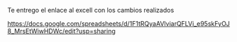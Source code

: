 Te entrego el enlace al excell con los cambios realizados

https://docs.google.com/spreadsheets/d/1F1tRQyaAVlviarQFLVi_e95skFyOJ8_MrsEtWiwHDWc/edit?usp=sharing
